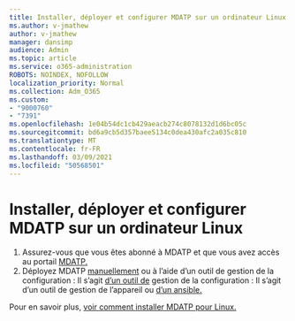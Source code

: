```yaml
---
title: Installer, déployer et configurer MDATP sur un ordinateur Linux
ms.author: v-jmathew
author: v-jmathew
manager: dansimp
audience: Admin
ms.topic: article
ms.service: o365-administration
ROBOTS: NOINDEX, NOFOLLOW
localization_priority: Normal
ms.collection: Adm_O365
ms.custom:
- "9000760"
- "7391"
ms.openlocfilehash: 1e04b54dc1cb429aeacb274c8078132d1d6bc05c
ms.sourcegitcommit: bd6a9cb5d357baee5134c0dea430afc2a035c810
ms.translationtype: MT
ms.contentlocale: fr-FR
ms.lasthandoff: 03/09/2021
ms.locfileid: "50568501"
---
```

# <a name="install-deploy-and-configure-mdatp-on-a-linux-machine"></a>Installer, déployer et configurer MDATP sur un ordinateur Linux

1. Assurez-vous que vous êtes abonné à MDATP et que vous avez accès au portail [MDATP.](https://go.microsoft.com/fwlink/?linkid=2144512)
2. Déployez MDATP [manuellement](https://go.microsoft.com/fwlink/?linkid=2144809) ou à l’aide d’un outil de gestion de la configuration : Il s’agit [d’un outil de](https://go.microsoft.com/fwlink/?linkid=2144715) gestion de la configuration : Il s’agit d’un outil de gestion de l’appareil ou [d’un ansible.](https://go.microsoft.com/fwlink/?linkid=2144716)

Pour en savoir plus, [voir comment installer MDATP pour Linux.](https://go.microsoft.com/fwlink/?linkid=2144717)
